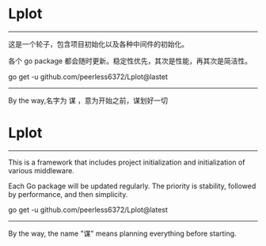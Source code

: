# Lplot

---

这是一个轮子，包含项目初始化以及各种中间件的初始化。

各个 go package 都会随时更新。稳定性优先，其次是性能，再其次是简洁性。

go get -u github.com/peerless6372/Lplot@lastet

---
By the way,名字为  谋  ，意为开始之前，谋划好一切


# Lplot

---
This is a framework that includes project initialization and initialization of various middleware.

Each Go package will be updated regularly. The priority is stability, followed by performance, and then simplicity.

go get -u github.com/peerless6372/Lplot@latest

---
By the way, the name "谋" means planning everything before starting.